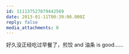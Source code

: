 ```yaml
---
id: 111137527879442569
date: 2013-01-11T00:39:00.000Z
reply: false
media_attachments: 0
---
```


好久没正经吃过早餐了，煎饺 and 油条 is good…… ​​​​

